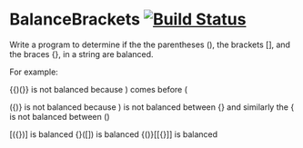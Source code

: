 # BalanceBrackets [![Build Status](https://travis-ci.com/Tomkor9/Balance.svg?branch=master)](https://travis-ci.com/Tomkor9/Balance)

Write a program to determine if the the parentheses (),
the brackets [], and the braces {}, in a string are balanced.

For example:

{{)(}} is not balanced because ) comes before (

({)} is not balanced because ) is not balanced between {}
     and similarly the { is not balanced between ()

[({})] is balanced
{}([]) is balanced
{()}[[{}]] is balanced
